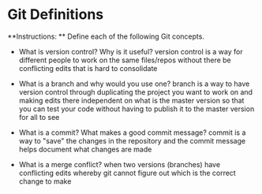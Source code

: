 # Git Definitions

**Instructions: ** Define each of the following Git concepts.

* What is version control?  Why is it useful?
version control is a way for different people to work on the same files/repos without there be conflicting edits that is hard to consolidate 

* What is a branch and why would you use one?
branch is a way to have version control through duplicating the project you want to work on and making edits there independent on what is the master version so that you can test your code without having to publish it to the master version for all to see

* What is a commit? What makes a good commit message?
commit is a way to "save" the changes in the repository and the commit message helps document what changes are made


* What is a merge conflict?
when two versions (branches) have conflicting edits whereby git cannot figure out which is the correct change to make
